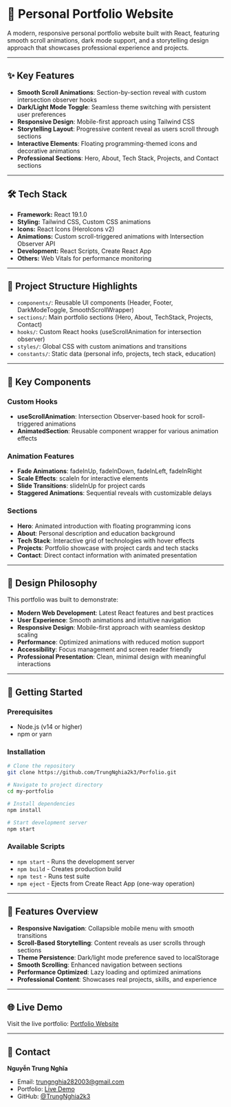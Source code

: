 # 🌟 Personal Portfolio Website

A modern, responsive personal portfolio website built with React, featuring smooth scroll animations, dark mode support, and a storytelling design approach that showcases professional experience and projects.

---

## ✨ Key Features
- **Smooth Scroll Animations**: Section-by-section reveal with custom intersection observer hooks
- **Dark/Light Mode Toggle**: Seamless theme switching with persistent user preferences
- **Responsive Design**: Mobile-first approach using Tailwind CSS
- **Storytelling Layout**: Progressive content reveal as users scroll through sections
- **Interactive Elements**: Floating programming-themed icons and decorative animations
- **Professional Sections**: Hero, About, Tech Stack, Projects, and Contact sections

---

## 🛠️ Tech Stack
- **Framework:** React 19.1.0
- **Styling:** Tailwind CSS, Custom CSS animations
- **Icons:** React Icons (HeroIcons v2)
- **Animations:** Custom scroll-triggered animations with Intersection Observer API
- **Development:** React Scripts, Create React App
- **Others:** Web Vitals for performance monitoring

---

## 📁 Project Structure Highlights
- `components/`: Reusable UI components (Header, Footer, DarkModeToggle, SmoothScrollWrapper)
- `sections/`: Main portfolio sections (Hero, About, TechStack, Projects, Contact)
- `hooks/`: Custom React hooks (useScrollAnimation for intersection observer)
- `styles/`: Global CSS with custom animations and transitions
- `constants/`: Static data (personal info, projects, tech stack, education)

---

## 🎯 Key Components

### Custom Hooks
- **useScrollAnimation**: Intersection Observer-based hook for scroll-triggered animations
- **AnimatedSection**: Reusable component wrapper for various animation effects

### Animation Features
- **Fade Animations**: fadeInUp, fadeInDown, fadeInLeft, fadeInRight
- **Scale Effects**: scaleIn for interactive elements
- **Slide Transitions**: slideInUp for project cards
- **Staggered Animations**: Sequential reveals with customizable delays

### Sections
- **Hero**: Animated introduction with floating programming icons
- **About**: Personal description and education background
- **Tech Stack**: Interactive grid of technologies with hover effects
- **Projects**: Portfolio showcase with project cards and tech stacks
- **Contact**: Direct contact information with animated presentation

---

## 🎨 Design Philosophy
This portfolio was built to demonstrate:
- **Modern Web Development**: Latest React features and best practices
- **User Experience**: Smooth animations and intuitive navigation
- **Responsive Design**: Mobile-first approach with seamless desktop scaling
- **Performance**: Optimized animations with reduced motion support
- **Accessibility**: Focus management and screen reader friendly
- **Professional Presentation**: Clean, minimal design with meaningful interactions

---

## 🚀 Getting Started

### Prerequisites
- Node.js (v14 or higher)
- npm or yarn

### Installation
```bash
# Clone the repository
git clone https://github.com/TrungNghia2k3/Porfolio.git

# Navigate to project directory
cd my-portfolio

# Install dependencies
npm install

# Start development server
npm start
```

### Available Scripts
- `npm start` - Runs the development server
- `npm build` - Creates production build
- `npm test` - Runs test suite
- `npm eject` - Ejects from Create React App (one-way operation)

---

## 📱 Features Overview
- **Responsive Navigation**: Collapsible mobile menu with smooth transitions
- **Scroll-Based Storytelling**: Content reveals as user scrolls through sections
- **Theme Persistence**: Dark/light mode preference saved to localStorage
- **Smooth Scrolling**: Enhanced navigation between sections
- **Performance Optimized**: Lazy loading and optimized animations
- **Professional Content**: Showcases real projects, skills, and experience

---

## 🌐 Live Demo
Visit the live portfolio: [Portfolio Website](https://your-portfolio-url.com)

---

## 📧 Contact
**Nguyễn Trung Nghĩa**
- Email: trungnghia282003@gmail.com
- Portfolio: [Live Demo](https://your-portfolio-url.com)
- GitHub: [@TrungNghia2k3](https://github.com/TrungNghia2k3)
